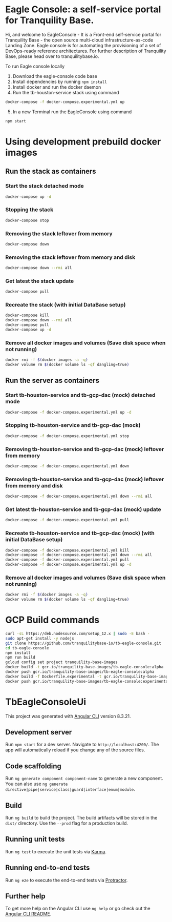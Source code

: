 # Eagle Console: a self-service portal for Tranquility Base.

Hi, and welcome to EagleConsole - It is a Front-end self-service portal for Tranquility Base - the open source multi-cloud infrastructure-as-code Landing Zone. Eagle console is for automating the provisioning of a set of DevOps-ready reference architectures. For further description of Tranquility Base, please head over to tranquilitybase.io.

To run Eagle console locally

1.  Download the eagle-console code base
2.  Install dependencies by running `npm install`
3.  Install docker and run the docker daemon
4.  Run the tb-houston-service stack using command

```sh
docker-compose -f docker-compose.experimental.yml up
```

5.  In a new Terminal run the EagleConsole using command

```sh
npm start
```

# Using development prebuild docker images

## Run the stack as containers

### Start the stack detached mode

```sh
docker-compose up -d
```

### Stopping the stack

```sh
docker-compose stop
```

### Removing the stack leftover from memory

```sh
docker-compose down
```

### Removing the stack leftover from memory and disk

```sh
docker-compose down --rmi all
```

### Get latest the stack update

```sh
docker-compose pull
```

### Recreate the stack (with initial DataBase setup)

```sh
docker-compose kill
docker-compose down --rmi all
docker-compose pull
docker-compose up -d
```

### Remove all docker images and volumes (Save disk space when not running)

```sh
docker rmi -f $(docker images -a -q)
docker volume rm $(docker volume ls -qf dangling=true)
```

## Run the server as containers

### Start tb-houston-service and tb-gcp-dac (mock) detached mode

```sh
docker-compose -f docker-compose.experimental.yml up -d
```

### Stopping tb-houston-service and tb-gcp-dac (mock)

```sh
docker-compose -f docker-compose.experimental.yml stop
```

### Removing tb-houston-service and tb-gcp-dac (mock) leftover from memory

```sh
docker-compose -f docker-compose.experimental.yml down
```

### Removing tb-houston-service and tb-gcp-dac (mock) leftover from memory and disk

```sh
docker-compose -f docker-compose.experimental.yml down --rmi all
```

### Get latest tb-houston-service and tb-gcp-dac (mock) update

```sh
docker-compose -f docker-compose.experimental.yml pull
```

### Recreate tb-houston-service and tb-gcp-dac (mock) (with initial DataBase setup)

```sh
docker-compose -f docker-compose.experimental.yml kill
docker-compose -f docker-compose.experimental.yml down --rmi all
docker-compose -f docker-compose.experimental.yml pull
docker-compose -f docker-compose.experimental.yml up -d
```

### Remove all docker images and volumes (Save disk space when not running)

```sh
docker rmi -f $(docker images -a -q)
docker volume rm $(docker volume ls -qf dangling=true)
```

# GCP Build commands

```sh
curl -sL https://deb.nodesource.com/setup_12.x | sudo -E bash -
sudo apt-get install -y nodejs
git clone https://github.com/tranquilitybase-io/tb-eagle-console.git
cd tb-eagle-console
npm install
npm run build
gcloud config set project tranquility-base-images
docker build -t gcr.io/tranquility-base-images/tb-eagle-console:alpha .
docker push gcr.io/tranquility-base-images/tb-eagle-console:alpha
docker build -f Dockerfile.experimental -t gcr.io/tranquility-base-images/tb-eagle-console:experimental .
docker push gcr.io/tranquility-base-images/tb-eagle-console:experimental
```

# TbEagleConsoleUi

This project was generated with [Angular CLI](https://github.com/angular/angular-cli) version 8.3.21.

## Development server

Run `npm start` for a dev server. Navigate to `http://localhost:4200/`. The app will automatically reload if you change any of the source files.

## Code scaffolding

Run `ng generate component component-name` to generate a new component. You can also use `ng generate directive|pipe|service|class|guard|interface|enum|module`.

## Build

Run `ng build` to build the project. The build artifacts will be stored in the `dist/` directory. Use the `--prod` flag for a production build.

## Running unit tests

Run `ng test` to execute the unit tests via [Karma](https://karma-runner.github.io).

## Running end-to-end tests

Run `ng e2e` to execute the end-to-end tests via [Protractor](http://www.protractortest.org/).

## Further help

To get more help on the Angular CLI use `ng help` or go check out the [Angular CLI README](https://github.com/angular/angular-cli/blob/master/README.md).
